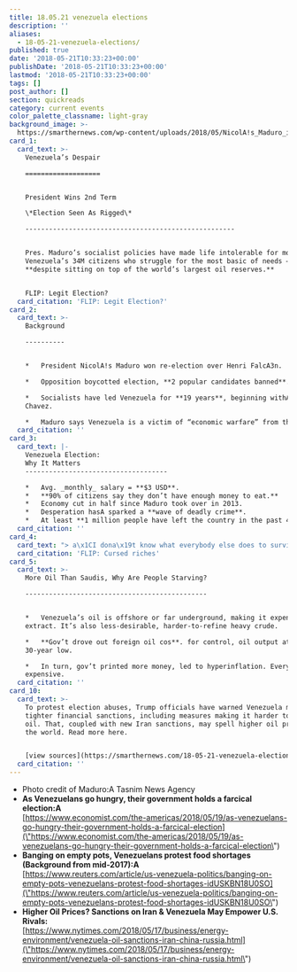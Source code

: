 ```yaml
---
title: 18.05.21 venezuela elections
description: ''
aliases:
  - 18-05-21-venezuela-elections/
published: true
date: '2018-05-21T10:33:23+00:00'
publishDate: '2018-05-21T10:33:23+00:00'
lastmod: '2018-05-21T10:33:23+00:00'
tags: []
post_author: []
section: quickreads
category: current events
color_palette_classname: light-gray
background_image: >-
  https://smarthernews.com/wp-content/uploads/2018/05/NicolA!s_Maduro_in_meeting_with_Iranian_President_Hassan_Rouhani_in_Saadabad_Palace-360x360.jpg
card_1:
  card_text: >-
    Venezuela’s Despair

    ===================


    President Wins 2nd Term  

    \*Election Seen As Rigged\*

    -----------------------------------------------------


    Pres. Maduro’s socialist policies have made life intolerable for most ofA
    Venezuela’s 34M citizens who struggle for the most basic of needs –
    **despite sitting on top of the world’s largest oil reserves.**


    FLIP: Legit Election?
  card_citation: 'FLIP: Legit Election?'
card_2:
  card_text: >-
    Background

    ----------


    *   President NicolA!s Maduro won re-election over Henri FalcA3n.

    *   Opposition boycotted election, **2 popular candidates banned**.

    *   Socialists have led Venezuela for **19 years**, beginning withA Hugo
    Chavez.

    *   Maduro says Venezuela is a victim of “economic warfare” from the U.S.
  card_citation: ''
card_3:
  card_text: |-
    Venezuela Election:  
    Why It Matters
    ------------------------------------

    *   Avg. _monthly_ salary = **$3 USD**.
    *   **90% of citizens say they don’t have enough money to eat.**
    *   Economy cut in half since Maduro took over in 2013.
    *   Desperation hasA sparked a **wave of deadly crime**.
    *   At least **1 million people have left the country in the past 4 years**.
  card_citation: ''
card_4:
  card_text: "> a\x1CI dona\x19t know what everybody else does to survive. If I dona\x19t get out of this, Ia\x19ll starve to death.a\x1D\n> \n> Ruben, a 21-year-old sergeant, who fearing retaliation, agreed to speak to the AP about his situation only if his last name was not revealed.\n\nFLIP: Cursed riches"
  card_citation: 'FLIP: Cursed riches'
card_5:
  card_text: >-
    More Oil Than Saudis, Why Are People Starving?

    ----------------------------------------------


    *   Venezuela’s oil is offshore or far underground, making it expensive to
    extract. It’s also less-desirable, harder-to-refine heavy crude.

    *   **Gov’t drove out foreign oil cos**. for control, oil output at a
    30-year low.

    *   In turn, gov’t printed more money, led to hyperinflation. Everything =
    expensive.
  card_citation: ''
card_10:
  card_text: >-
    To protest election abuses, Trump officials have warned Venezuela may face
    tighter financial sanctions, including measures making it harder to export
    oil. That, coupled with new Iran sanctions, may spell higher oil prices for
    the world. Read more here.


    [view sources](https://smarthernews.com/18-05-21-venezuela-elections/)
  card_citation: ''
---
```

*   Photo credit of Maduro:A Tasnim News Agency
*   **As Venezuelans go hungry, their government holds a farcical election:A**  
    [https://www.economist.com/the-americas/2018/05/19/as-venezuelans-go-hungry-their-government-holds-a-farcical-election](\"https://www.economist.com/the-americas/2018/05/19/as-venezuelans-go-hungry-their-government-holds-a-farcical-election\")
*   **Banging on empty pots, Venezuelans protest food shortages (Background from mid-2017):A**  
    [https://www.reuters.com/article/us-venezuela-politics/banging-on-empty-pots-venezuelans-protest-food-shortages-idUSKBN18U0SO](\"https://www.reuters.com/article/us-venezuela-politics/banging-on-empty-pots-venezuelans-protest-food-shortages-idUSKBN18U0SO\")
*   **Higher Oil Prices? Sanctions on Iran & Venezuela May Empower U.S. Rivals:**  
    [https://www.nytimes.com/2018/05/17/business/energy-environment/venezuela-oil-sanctions-iran-china-russia.html](\"https://www.nytimes.com/2018/05/17/business/energy-environment/venezuela-oil-sanctions-iran-china-russia.html\")